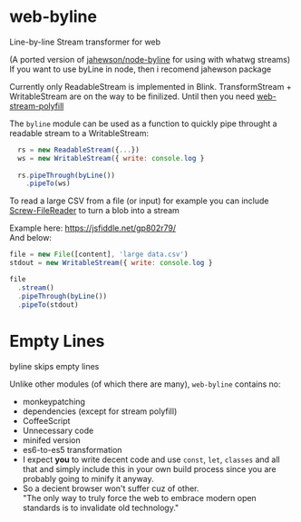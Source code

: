 # web-byline
Line-by-line Stream transformer for web

(A ported version of [jahewson/node-byline](https://github.com/jahewson/node-byline) for using with whatwg streams)
If you want to use byLine in node, then i recomend jahewson package

Currently only ReadableStream is implemented in Blink. TransformStream + WritableStream are on the way to be finilized. Until then you need [web-stream-polyfill](https://www.npmjs.com/package/web-streams-polyfill)

The `byline` module can be used as a function to quickly pipe throught a readable stream to a WritableStream:

```javascript
  rs = new ReadableStream({...})
  ws = new WritableStream({ write: console.log }
  
  rs.pipeThrough(byLine())
    .pipeTo(ws)
```

To read a large CSV from a file (or input) for example you can include [Screw-FileReader](https://www.npmjs.com/package/screw-filereader) to turn a blob into a stream 

Example here: https://jsfiddle.net/gp802r79/<br>
And below:
```javascript
file = new File([content], 'large data.csv')
stdout = new WritableStream({ write: console.log }

file
  .stream()
  .pipeThrough(byLine())
  .pipeTo(stdout)
```

# Empty Lines

byline skips empty lines

Unlike other modules (of which there are many), `web-byline` contains no:

- monkeypatching
- dependencies (except for stream polyfill)
- CoffeeScript
- Unnecessary code
- minifed version
- es6-to-es5 transformation
 - I expect **you** to write decent code and use `const`, `let`, `classes` and all that and simply include this in your own build process since you are probably going to minify it anyway.
 - So a decient browser won't suffer cuz of other.<br>
 "The only way to truly force the web to embrace modern open standards is to invalidate old technology."
